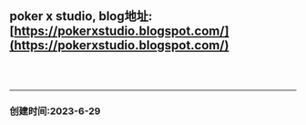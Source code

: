 <br><br>

## poker x studio, blog地址: [https://pokerxstudio.blogspot.com/](https://pokerxstudio.blogspot.com/)

<br><br>

---
### 创建时间:2023-6-29